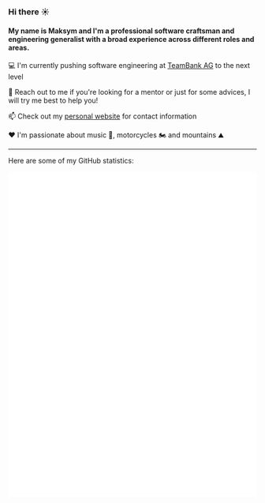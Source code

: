 ### Hi there ☀️

#### My name is Maksym and I'm a professional software craftsman and engineering generalist with a broad experience across different roles and areas.

💻 I'm currently pushing software engineering at [TeamBank AG](https://www.teambank.de) to the next level

🙏 Reach out to me if you're looking for a mentor or just for some advices, I will try me best to help you!

📫 Check out my [personal website](https://gendin.info) for contact information

❤️ I'm passionate about music 🎸, motorcycles 🏍️ and mountains ⛰️

<hr />

Here are some of my GitHub statistics:

![Metrics](/github-metrics.svg)
